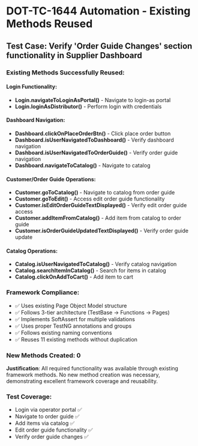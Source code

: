# DOT-TC-1644 Automation - Existing Methods Reused

## Test Case: Verify 'Order Guide Changes' section functionality in Supplier Dashboard

### Existing Methods Successfully Reused:

#### Login Functionality:
- **Login.navigateToLoginAsPortal()** - Navigate to login-as portal
- **Login.loginAsDistributor()** - Perform login with credentials

#### Dashboard Navigation:
- **Dashboard.clickOnPlaceOrderBtn()** - Click place order button
- **Dashboard.isUserNavigatedToDashboard()** - Verify dashboard navigation
- **Dashboard.isUserNavigatedToOrderGuide()** - Verify order guide navigation
- **Dashboard.navigateToCatalog()** - Navigate to catalog

#### Customer/Order Guide Operations:
- **Customer.goToCatalog()** - Navigate to catalog from order guide
- **Customer.goToEdit()** - Access edit order guide functionality
- **Customer.isEditOrderGuideTextDisplayed()** - Verify edit order guide access
- **Customer.addItemFromCatalog()** - Add item from catalog to order guide
- **Customer.isOrderGuideUpdatedTextDisplayed()** - Verify order guide update

#### Catalog Operations:
- **Catalog.isUserNavigatedToCatalog()** - Verify catalog navigation
- **Catalog.searchItemInCatalog()** - Search for items in catalog
- **Catalog.clickOnAddToCart()** - Add item to cart

### Framework Compliance:
- ✅ Uses existing Page Object Model structure
- ✅ Follows 3-tier architecture (TestBase → Functions → Pages)
- ✅ Implements SoftAssert for multiple validations
- ✅ Uses proper TestNG annotations and groups
- ✅ Follows existing naming conventions
- ✅ Reuses 11 existing methods without duplication

### New Methods Created: 0
**Justification**: All required functionality was available through existing framework methods. No new method creation was necessary, demonstrating excellent framework coverage and reusability.

### Test Coverage:
- Login via operator portal ✅
- Navigate to order guide ✅  
- Add items via catalog ✅
- Edit order guide functionality ✅
- Verify order guide changes ✅
